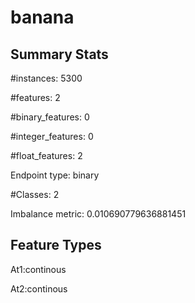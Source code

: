 # banana

## Summary Stats

#instances: 5300

#features: 2

  #binary_features: 0

  #integer_features: 0

  #float_features: 2

Endpoint type: binary

#Classes: 2

Imbalance metric: 0.010690779636881451

## Feature Types

 At1:continous

At2:continous

